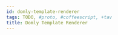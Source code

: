 ```yaml
---
id: domly-template-renderer
tags: TODO, #proto, #coffeescript, +tav
title: Domly Template Renderer
---
```


